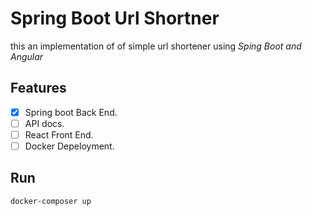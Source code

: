 # Spring Boot Url Shortner
this an implementation of of simple url shortener using *Sping Boot and Angular*

## Features
- [x] Spring boot Back End.
- [ ] API docs.
- [ ] React Front End.
- [ ] Docker Depeloyment.

## Run 
```bash
docker-composer up
```
